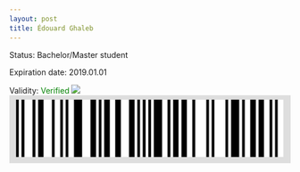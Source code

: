 ```yaml
---
layout: post
title: Édouard Ghaleb
---
```


Status: Bachelor/Master student

Expiration date: 2019.01.01

Validity: <font color="green"> Verified</font> 
![](/members/img/Édouard_Ghaleb.png)
![](/members/img/bar.png)
